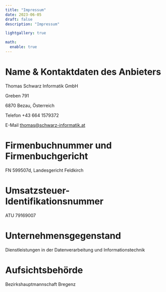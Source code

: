 ```yaml
---
title: "Impressum"
date: 2023-06-05
draft: false
description: "Impressum"

lightgallery: true

math:
  enable: true
---
```


# Name & Kontaktdaten des Anbieters

Thomas Schwarz Informatik GmbH

Greben 791

6870 Bezau, Österreich

Telefon +43 664 1579372

E-Mail thomas@schwarz-informatik.at

# Firmenbuchnummer und Firmenbuchgericht

FN 599507d, Landesgericht Feldkirch

# Umsatzsteuer-Identifikationsnummer

ATU 79169007

# Unternehmensgegenstand

Dienstleistungen in der Datenverarbeitung und Informationstechnik

# Aufsichtsbehörde

Bezirkshauptmannschaft Bregenz

